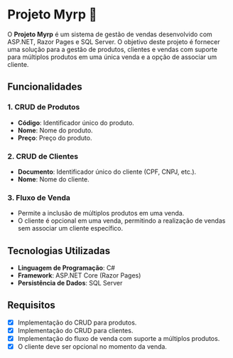 # Projeto Myrp 🚀

O **Projeto Myrp** é um sistema de gestão de vendas desenvolvido com ASP.NET, Razor Pages e SQL Server. O objetivo deste projeto é fornecer uma solução para a gestão de produtos, clientes e vendas com suporte para múltiplos produtos em uma única venda e a opção de associar um cliente.

## Funcionalidades

### 1. CRUD de Produtos
- **Código**: Identificador único do produto.
- **Nome**: Nome do produto.
- **Preço**: Preço do produto.

### 2. CRUD de Clientes
- **Documento**: Identificador único do cliente (CPF, CNPJ, etc.).
- **Nome**: Nome do cliente.

### 3. Fluxo de Venda
- Permite a inclusão de múltiplos produtos em uma venda.
- O cliente é opcional em uma venda, permitindo a realização de vendas sem associar um cliente específico.

## Tecnologias Utilizadas

- **Linguagem de Programação**: C#
- **Framework**: ASP.NET Core (Razor Pages)
- **Persistência de Dados**: SQL Server

## Requisitos

- [x] Implementação do CRUD para produtos.
- [x] Implementação do CRUD para clientes.
- [x] Implementação do fluxo de venda com suporte a múltiplos produtos.
- [x] O cliente deve ser opcional no momento da venda.
